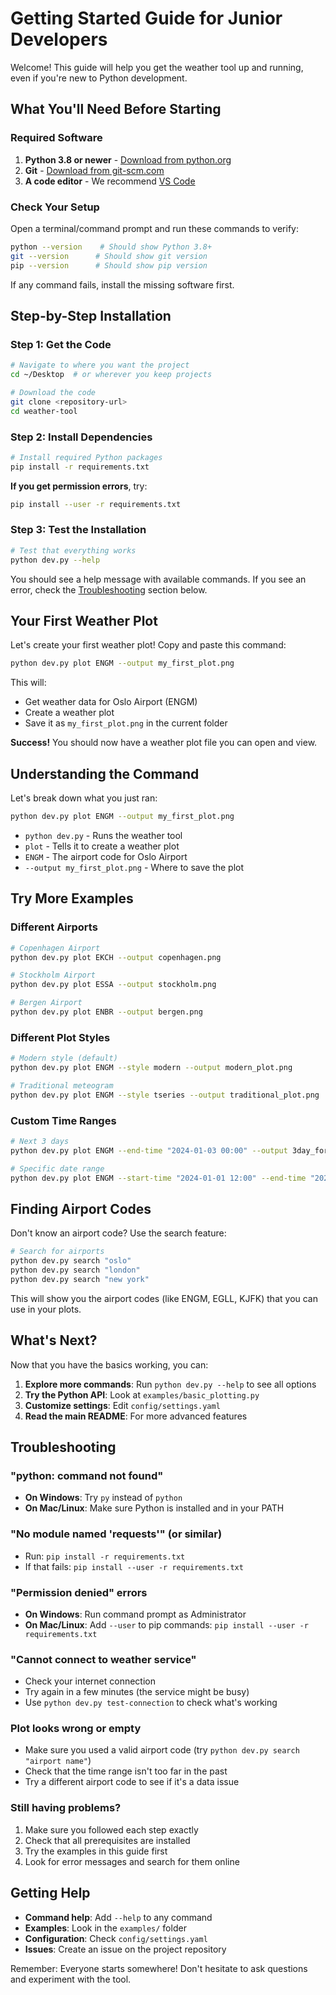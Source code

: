 # Getting Started Guide for Junior Developers

Welcome! This guide will help you get the weather tool up and running, even if you're new to Python development.

## What You'll Need Before Starting

### Required Software

1. **Python 3.8 or newer** - [Download from python.org](https://www.python.org/downloads/)
2. **Git** - [Download from git-scm.com](https://git-scm.com/downloads/)
3. **A code editor** - We recommend [VS Code](https://code.visualstudio.com/)

### Check Your Setup

Open a terminal/command prompt and run these commands to verify:

```bash
python --version    # Should show Python 3.8+
git --version      # Should show git version
pip --version      # Should show pip version
```

If any command fails, install the missing software first.

## Step-by-Step Installation

### Step 1: Get the Code

```bash
# Navigate to where you want the project
cd ~/Desktop  # or wherever you keep projects

# Download the code
git clone <repository-url>
cd weather-tool
```

### Step 2: Install Dependencies

```bash
# Install required Python packages
pip install -r requirements.txt
```

**If you get permission errors**, try:

```bash
pip install --user -r requirements.txt
```

### Step 3: Test the Installation

```bash
# Test that everything works
python dev.py --help
```

You should see a help message with available commands. If you see an error, check the [Troubleshooting](#troubleshooting) section below.

## Your First Weather Plot

Let's create your first weather plot! Copy and paste this command:

```bash
python dev.py plot ENGM --output my_first_plot.png
```

This will:

-   Get weather data for Oslo Airport (ENGM)
-   Create a weather plot
-   Save it as `my_first_plot.png` in the current folder

**Success!** You should now have a weather plot file you can open and view.

## Understanding the Command

Let's break down what you just ran:

```bash
python dev.py plot ENGM --output my_first_plot.png
```

-   `python dev.py` - Runs the weather tool
-   `plot` - Tells it to create a weather plot
-   `ENGM` - The airport code for Oslo Airport
-   `--output my_first_plot.png` - Where to save the plot

## Try More Examples

### Different Airports

```bash
# Copenhagen Airport
python dev.py plot EKCH --output copenhagen.png

# Stockholm Airport
python dev.py plot ESSA --output stockholm.png

# Bergen Airport
python dev.py plot ENBR --output bergen.png
```

### Different Plot Styles

```bash
# Modern style (default)
python dev.py plot ENGM --style modern --output modern_plot.png

# Traditional meteogram
python dev.py plot ENGM --style tseries --output traditional_plot.png
```

### Custom Time Ranges

```bash
# Next 3 days
python dev.py plot ENGM --end-time "2024-01-03 00:00" --output 3day_forecast.png

# Specific date range
python dev.py plot ENGM --start-time "2024-01-01 12:00" --end-time "2024-01-02 12:00" --output custom_range.png
```

## Finding Airport Codes

Don't know an airport code? Use the search feature:

```bash
# Search for airports
python dev.py search "oslo"
python dev.py search "london"
python dev.py search "new york"
```

This will show you the airport codes (like ENGM, EGLL, KJFK) that you can use in your plots.

## What's Next?

Now that you have the basics working, you can:

1. **Explore more commands**: Run `python dev.py --help` to see all options
2. **Try the Python API**: Look at `examples/basic_plotting.py`
3. **Customize settings**: Edit `config/settings.yaml`
4. **Read the main README**: For more advanced features

## Troubleshooting

### "python: command not found"

-   **On Windows**: Try `py` instead of `python`
-   **On Mac/Linux**: Make sure Python is installed and in your PATH

### "No module named 'requests'" (or similar)

-   Run: `pip install -r requirements.txt`
-   If that fails: `pip install --user -r requirements.txt`

### "Permission denied" errors

-   **On Windows**: Run command prompt as Administrator
-   **On Mac/Linux**: Add `--user` to pip commands: `pip install --user -r requirements.txt`

### "Cannot connect to weather service"

-   Check your internet connection
-   Try again in a few minutes (the service might be busy)
-   Use `python dev.py test-connection` to check what's working

### Plot looks wrong or empty

-   Make sure you used a valid airport code (try `python dev.py search "airport name"`)
-   Check that the time range isn't too far in the past
-   Try a different airport code to see if it's a data issue

### Still having problems?

1. Make sure you followed each step exactly
2. Check that all prerequisites are installed
3. Try the examples in this guide first
4. Look for error messages and search for them online

## Getting Help

-   **Command help**: Add `--help` to any command
-   **Examples**: Look in the `examples/` folder
-   **Configuration**: Check `config/settings.yaml`
-   **Issues**: Create an issue on the project repository

Remember: Everyone starts somewhere! Don't hesitate to ask questions and experiment with the tool.
